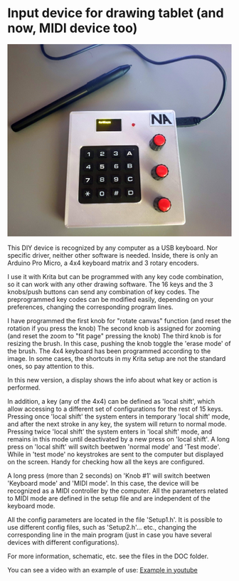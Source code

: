 # Input device for drawing tablet (and now, MIDI device too)

![Image 1](/DOC/Img1.JPG)

This DIY device is recognized by any computer as a USB keyboard. Nor specific driver, neither other software is needed.
Inside, there is only an Arduino Pro Micro, a 4x4 keyboard matrix and 3 rotary encoders.

I use it with Krita but can be programmed with any key code combination, so it can work with any other drawing software.
The 16 keys and the 3 knobs/push buttons can send any combination of key codes.
The preprogrammed key codes can be modified easily, depending on your preferences, changing the corresponding program lines.

I have programmed the first knob for "rotate canvas" function (and reset the rotation if you press the knob)
The second knob is assigned for zooming (and reset the zoom to "fit page" pressing the knob)
The third knob is for resizing the brush. In this case, pushing the knob toggle the 'erase mode' of the brush.
The 4x4 keyboard has been programmed according to the image. In some cases, the shortcuts in my Krita setup are not the standard ones, so pay attention to this.

In this new version, a display shows the info about what key or action is performed. 

In addition, a key (any of the 4x4) can be defined as 'local shift', which allow accessing to a different set of configurations for the rest of 15 keys.
Pressing once 'local shift' the system enters in temporary 'local shift' mode, and after the next stroke in any key, the system will return to normal mode.
Pressing twice 'local shift' the system enters in 'local shift' mode, and remains in this mode until deactivated by a new press on 'local shift'.
A long press on 'local shift' will switch beetwen 'normal mode' and 'Test mode'. While in 'test mode' no keystrokes are sent to the computer but displayed on the screen. Handy for checking how all the keys are configured.

A long press (more than 2 seconds) on 'Knob #1' will switch beetwen 'Keyboard mode' and 'MIDI mode'. In this case, the device will be recognized as a MIDI controller by the computer. All the parameters related to MIDI mode are defined in the setup file and are independent of the keyboard mode.

All the config parameters are located in the file 'Setup1.h'. It is possible to use different config files, such as 'Setup2.h'... etc., changing the corresponding line in the main program (just in case you have several devices with different configurations).

For more information, schematic, etc. see the files in the DOC folder.

You can see a video with an example of use: [Example in youtube](https://youtu.be/WGJYHXOumJs)
